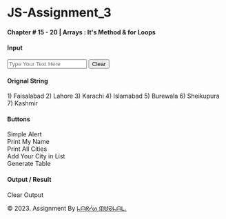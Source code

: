 # JS-Assignment_3

 
<!DOCTYPE html>
<html lang="en">
  <head>
    <meta charset="UTF-8" />
    <meta http-equiv="X-UA-Compatible" content="IE=edge" />
    <meta name="viewport" content="width=device-width, initial-scale=1.0" />
  </head>
  <body>
    <main>
      <div class="container">
        <div class="row">
          <div class="offset-1 col-10 offset-1 text-center my-5">
            <h4>Chapter # 15 - 20 | Arrays : It's Method &amp; for Loops</h4>
            <div class="border-bottom mt-4 border-secondary"></div>
          </div>
        </div>
          <div class="row mb-5">
          <div class="col-12 col-md-6 mb-3 mb-md-0">
            <div class="h-100">
              <h4 class="text-center">Input</h4>
              <div class="border border-1 d-flex p-4 align-items-center border-secondary box1">
                <div class="input-group">
                  <input type="text" id="input-text" class="form-control form-control-lg
                  bg-transparent" placeholder="Type Your Text Here" />
                  <button class="btn btn-outline-dark" id="clearinput">Clear</button>
                </div>
              </div>
            </div>
          </div>
          <div class="col-12 col-md-6 mb-3 mb-md-0">
            <div class="h-100">
              <h4 class="text-center">Orignal String</h4>
              <div class="border border-1 p-4 align-items-center border-secondary box1"
              id="orignal-bg">
              <div class="text-light d-flex">
                1) Faisalabad
                2) Lahore
                3) Karachi
                4) Islamabad
                5) Burewala
                6) Sheikupura
                7) Kashmir
              </div>
              </div>
            </div>
          </div>
        </div>
        <div class="row mb-5">
          <div class="col-12 col-md-6 mb-3 mb-md-0">
            <div class="h-100">
              <h4 class="text-center mt-4">Buttons</h4>
              <div class="box1 px-2 py-4 text-center">
                <div class="btn btn-danger m-1" id="simpleAlert">
                Simple Alert
                </div>
                <div class="btn btn-danger m-1" id="printName">
                Print My Name
                </div>
                <div class="btn btn-danger m-1" id="printCities">
                Print All Cities
                </div>
                <div class="btn btn-danger m-1" id="addCityList">
                Add Your City in List
                </div>
                <div class="btn btn-danger m-1" id="generateTable">
                Generate Table
                </div>
            </div>
            </div>
          </div>
          <div class="col-12 col-md-6 mb-3 mb-md-0">
              <h4 class="text-center mt-4">Output / Result</h4>
              <div class="box2 px-2 py-4">
              <div class="text-center" id="output"></div>
              </div>
              <div class="text-center">
              <div class="btn btn-outline-dark my-4" id="clearoutput">
              Clear Output
            </div>
          </div>
          </div>
      </div>
    </main>
    <footer id="footer" class="py-2">
      <p class="text-center text-white">
        &copy; 2023. Assignment By
        <a
          href="https://www.facebook.com/profile.php?id=100061029926998"
          target="_blank"
          class="text-decoration-none fw-bold text-white"
          >ᖺᗩᖇᓮᔕ ᙢᕰᘐᖺᗩᒪ.</a
        >
      </p>
    </footer>
  </body>
</html>
